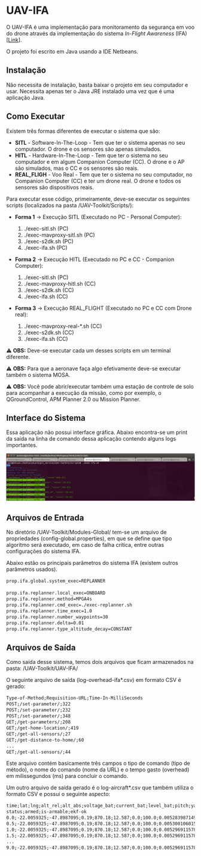 # UAV-IFA

O UAV-IFA é uma implementação para monitoramento da segurança em voo do drone através da implementação do sistema *In-Flight Awareness* (IFA) [[Link](http://www.teses.usp.br/teses/disponiveis/55/55134/tde-03122015-105313/pt-br.php)].

O projeto foi escrito em Java usando a IDE Netbeans.

## Instalação

Não necessita de instalação, basta baixar o projeto em seu computador e usar. Necessita apenas ter o Java JRE instalado uma vez que é uma aplicação Java.

## Como Executar

Existem três formas diferentes de executar o sistema que são: 

* **SITL** - Software-In-The-Loop - Tem que ter o sistema apenas no seu computador. O drone e os sensores são apenas simulados.
* **HITL** - Hardware-In-The-Loop - Tem que ter o sistema no seu computador e em algum Companion Computer (CC). O drone e o AP são simulados, mas o CC e os sensores são reais.
* **REAL_FLIGH** - Voo Real - Tem que ter o sistema no seu computador, no Companion Computer (CC) e ter um drone real. O drone e todos os sensores são dispositivos reais.

Para executar esse código, primeiramente, deve-se executar os seguintes scripts (localizados na pasta /UAV-Toolkit/Scripts/):

* **Forma 1** -> Execução SITL (Executado no PC - Personal Computer):

   1. ./exec-sitl.sh                  (PC)
   2. ./exec-mavproxy-sitl.sh         (PC)
   3. ./exec-s2dk.sh                  (PC)
   4. ./exec-ifa.sh                   (PC)

* **Forma 2** -> Execução HITL (Executado no PC e CC - Companion Computer):

   1. ./exec-sitl.sh                  (PC)
   2. ./exec-mavproxy-hitl.sh         (CC)
   3. ./exec-s2dk.sh                  (CC)
   4. ./exec-ifa.sh                   (CC)

* **Forma 3** -> Execução REAL_FLIGHT (Executado no PC e CC com Drone real):

   1. ./exec-mavproxy-real-*.sh       (CC)
   2. ./exec-s2dk.sh                  (CC)
   3. ./exec-ifa.sh                   (CC)

:warning: **OBS:** Deve-se executar cada um desses scripts em um terminal diferente.

:warning: **OBS:** Para que a aeronave faça algo efetivamente deve-se executar também o sistema MOSA.

:warning: **OBS:** Você pode abrir/executar também uma estação de controle de solo para acompanhar a execução da missão, como por exemplo, o QGroundControl, APM Planner 2.0 ou Mission Planner.

## Interface do Sistema

Essa aplicação não possui interface gráfica. Abaixo encontra-se um print da saída na linha de comando dessa aplicação contendo alguns logs importantes.

![](../Figures/exec-ifa.png)

## Arquivos de Entrada

No diretório /UAV-Toolkit/Modules-Global/ tem-se um arquivo de propriedades (config-global.properties), em que se define que tipo algoritmo será executado, em caso de falha crítica, entre outras configurações do sistema IFA.

Abaixo estão os principais parâmetros do sistema IFA (existem outros parâmetros usados). 

```
prop.ifa.global.system_exec=REPLANNER

prop.ifa.replanner.local_exec=ONBOARD
prop.ifa.replanner.method=MPGA4s
prop.ifa.replanner.cmd_exec=./exec-replanner.sh
prop.ifa.replanner.time_exec=1.0
prop.ifa.replanner.number_waypoints=30
prop.ifa.replanner.delta=0.01
prop.ifa.replanner.type_altitude_decay=CONSTANT
```

## Arquivos de Saída

Como saída desse sistema, temos dois arquivos que ficam armazenados na pasta: /UAV-Toolkit/UAV-IFA/

O seguinte arquivo de saída (log-overhead-ifa*.csv) em formato CSV é gerado: 

```
Type-of-Method;Requisition-URL;Time-In-MilliSeconds
POST;/set-parameter/;322
POST;/set-parameter/;232
POST;/set-parameter/;348
GET;/get-parameters/;208
GET;/get-home-location/;419
GET;/get-all-sensors/;27
GET;/get-distance-to-home/;60
...
GET;/get-all-sensors/;44
```

Este arquivo contém basicamente três campos o tipo de comando (tipo de método), o nome do comando (nome da URL) e o tempo gasto (overhead) em milissegundos (ms) para concluir o comando.

Um outro arquivo de saída gerado é o log-aircraft*.csv que também utiliza o formato CSV e possui o seguinte aspecto:

```
time;lat;lng;alt_rel;alt_abs;voltage_bat;current_bat;level_bat;pitch;yaw;roll;vx;vy;vz;fixtype;satellitesvisible;eph;epv;heading;groundspeed;airspeed;mode;system-status;armed;is-armable;ekf-ok
0.0;-22.0059325;-47.8987095;0.19;870.18;12.587;0.0;100.0;0.005283987149596214;0.4842582046985626;-0.008793571032583714;0.0;-0.31;0.05;3;10;121;65535;27.0;0.0;0.0;STABILIZE;STANDBY;false;true;true
0.5;-22.0059325;-47.8987095;0.19;870.18;12.587;0.0;100.0;0.005300106015056372;0.48441487550735474;-0.008804457262158394;0.0;-0.31;0.05;3;10;121;65535;27.0;0.0;0.0;STABILIZE;STANDBY;false;true;true
1.0;-22.0059325;-47.8987095;0.19;870.18;12.587;0.0;100.0;0.005296911578625441;0.48446178436279297;-0.008803870528936386;0.0;-0.31;0.05;3;10;121;65535;27.0;0.0;0.0;STABILIZE;STANDBY;false;true;true
1.5;-22.0059325;-47.8987095;0.19;870.18;12.587;0.0;100.0;0.005296911578625441;0.48446178436279297;-0.008803870528936386;0.0;-0.31;0.05;3;10;121;65535;27.0;0.0;0.0;STABILIZE;STANDBY;false;true;true
...
9.0;-22.0059325;-47.8987095;0.19;870.18;12.587;0.0;100.0;0.005296911578625441;0.48446178436279297;-0.008803870528936386;0.0;-0.31;0.05;3;10;121;65535;27.0;0.0;0.0;STABILIZE;STANDBY;false;true;true
```
